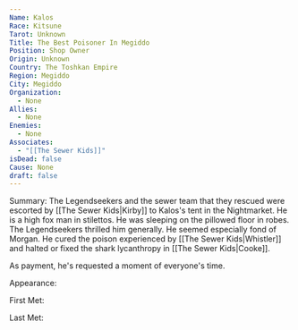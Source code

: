 ```yaml
---
Name: Kalos
Race: Kitsune
Tarot: Unknown
Title: The Best Poisoner In Megiddo
Position: Shop Owner
Origin: Unknown
Country: The Toshkan Empire
Region: Megiddo
City: Megiddo
Organization:
  - None
Allies:
  - None
Enemies:
  - None
Associates:
  - "[[The Sewer Kids]]"
isDead: false
Cause: None
draft: false
---
```

Summary:
The Legendseekers and the sewer team that they rescued were escorted by [[The Sewer Kids|Kirby]] to Kalos's tent in the Nightmarket. He is a high fox man in stilettos. He was sleeping on the pillowed floor in robes. The Legendseekers thrilled him generally. He seemed especially fond of Morgan. He cured the poison experienced by [[The Sewer Kids|Whistler]] and halted or fixed the shark lycanthropy in [[The Sewer Kids|Cooke]].

As payment, he's requested a moment of everyone's time.

Appearance: 

First Met: 

Last Met: 
